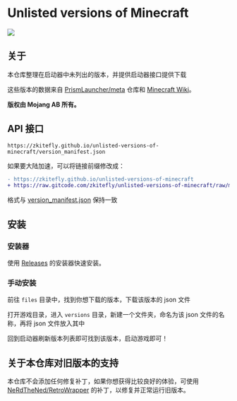 # Unlisted versions of Minecraft

![](https://hits.zkitefly.eu.org/?tag=https://github.com/zkitefly/unlisted-versions-of-minecraft)

## 关于

本仓库整理在启动器中未列出的版本，并提供启动器接口提供下载

这些版本的数据来自 [PrismLauncher/meta](https://github.com/PrismLauncher/meta) 仓库和 [Minecraft Wiki](https://zh.minecraft.wiki/)。

**版权由 Mojang AB 所有。**

## API 接口

```
https://zkitefly.github.io/unlisted-versions-of-minecraft/version_manifest.json
```

如果要大陆加速，可以将链接前缀修改成：

```diff
- https://zkitefly.github.io/unlisted-versions-of-minecraft
+ https://raw.gitcode.com/zkitefly/unlisted-versions-of-minecraft/raw/main
```

格式与 [version_manifest.json](https://zh.minecraft.wiki/w/Version_manifest.json) 保持一致

## 安装

### 安装器

使用 [Releases](https://github.com/zkitefly/unlisted-versions-of-minecraft/releases) 的安装器快速安装。

### 手动安装

前往 `files` 目录中，找到你想下载的版本，下载该版本的 json 文件

打开游戏目录，进入 `versions` 目录，新建一个文件夹，命名为该 json 文件的名称，再将 json 文件放入其中

回到启动器刷新版本列表即可找到该版本，启动游戏即可！

## 关于本仓库对旧版本的支持

本仓库不会添加任何修复补丁，如果你想获得比较良好的体验，可使用 [NeRdTheNed/RetroWrapper](https://github.com/NeRdTheNed/RetroWrapper) 的补丁，以修复并正常运行旧版本。
